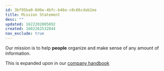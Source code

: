 ```yaml
---
id: 3bf95ba0-8d6e-4bfc-b46e-c0c66cdab2ee
title: Mission Statement
desc: ""
updated: 1622202005092
created: 1602262532844
nav_exclude: true
---
```


Our mission is to help **people** organize and make sense of any amount of information.

This is expanded upon in our [company handbook](https://handbook.dendron.so/notes/8989a93d-8dde-4a51-bb8d-2aad761c93a1.html)
